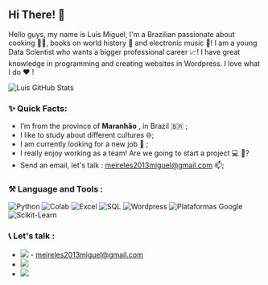 ## Hi There! 👋 

<p>
 Hello guys, my name is Luís Miguel, I'm a Brazilian passionate about cooking 👨‍🍳, books on world history 🏰 and electronic music 🎹! I am a young Data Scientist who wants a bigger professional career 📈! I have great knowledge in programming and creating websites in Wordpress. I love what I do ❤️ !
 </p>
 
 ![Luís GitHub Stats](https://github-readme-stats.vercel.app/api?username=LuisMig-code&show_icons=true)

### ✨ Quick Facts:
- I’m from the province of **Maranhão** , in Brazil 🇧🇷 ;
- I like to study about different cultures 🌐;
- I am currently looking for a new job 🔩 ;
- I really enjoy working as a team! Are we going to start a project 💻 🔧?
- Send an email, let's talk : meireles2013miguel@gmail.com 📫;

### ⚒ Language and Tools :

![Python](https://img.shields.io/badge/-Python-black?style=flat-square&logo=python)
![Colab](https://img.shields.io/badge/-GoogleColab-black?style=flat-square&logo=googlecolab)
![Excel](https://img.shields.io/badge/-Excel-black?style=flat-square&logo=microsoftexcel)
![SQL](https://img.shields.io/badge/-MySQL-black?style=flat-square&logo=mysql)
![Wordpress](https://img.shields.io/badge/-Wordpress-black?style=flat-square&logo=wordpress)
![Plataformas Google](https://img.shields.io/badge/-Google-black?style=flat-square&logo=google)
![Scikit-Learn](https://img.shields.io/badge/-Scikit_Learn-black?style=flat-square&logo=sklearn)

### 📞 Let's talk :
- <img src="https://img.icons8.com/plasticine/24/000000/gmail.png"/> - meireles2013miguel@gmail.com 
- <a href="https://twitter.com/BayLeonhard_EuL"> <img src="https://img.icons8.com/officel/24/000000/twitter.png"/> </a>
- <a href="https://www.linkedin.com/in/luis-miguel-code/"> <img src="https://img.icons8.com/officel/24/000000/twitter.png"/> </a>

